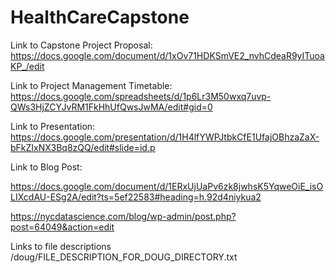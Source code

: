 # HealthCareCapstone

Link to Capstone Project Proposal:
https://docs.google.com/document/d/1xOv71HDKSmVE2_nvhCdeaR9yITuoaKP_/edit

Link to Project Management Timetable:
https://docs.google.com/spreadsheets/d/1p6Lr3M50wxq7uvp-QWs3HjZCYJvRM1FkHhUfQwsJwMA/edit#gid=0

Link to Presentation:
https://docs.google.com/presentation/d/1H4lfYWPJtbkCfE1UfajOBhzaZaX-bFkZIxNX3Bq8zQQ/edit#slide=id.p

Link to Blog Post:

https://docs.google.com/document/d/1ERxUjUaPv6zk8jwhsK5YqweOiE_isOLIXcdAU-ESg2A/edit?ts=5ef22583#heading=h.92d4niykua2

https://nycdatascience.com/blog/wp-admin/post.php?post=64049&action=edit

Links to file descriptions
/doug/FILE_DESCRIPTION_FOR_DOUG_DIRECTORY.txt
